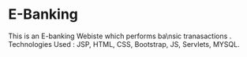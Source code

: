# E-Banking
This is an E-banking Webiste which performs ba\nsic tranasactions .
Technologies Used : JSP, HTML, CSS, Bootstrap, JS, Servlets, MYSQL.
